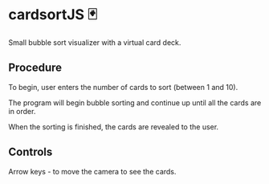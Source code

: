 # cardsortJS :black_joker:
Small bubble sort visualizer with a virtual card deck.

## Procedure

To begin, user enters the number of cards to sort (between 1 and 10).

The program will begin bubble sorting and continue up until all the cards are in order.

When the sorting is finished, the cards are revealed to the user. 

## Controls
Arrow keys - to move the camera to see the cards.
